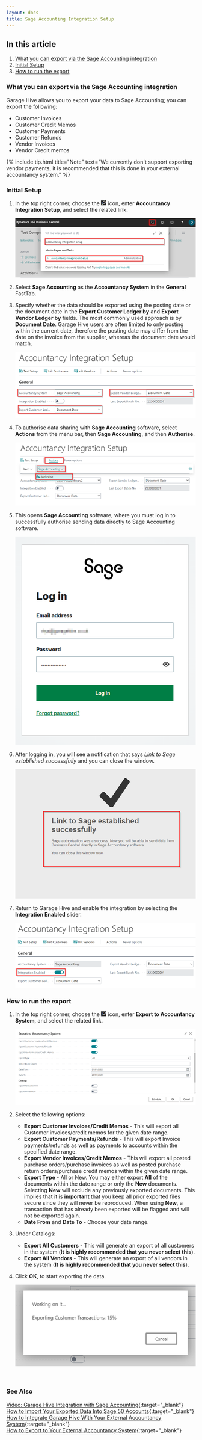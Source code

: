 ```yaml
---
layout: docs
title: Sage Accounting Integration Setup
---
```


## In this article
1. [What you can export via the Sage Accounting integration](#what-you-can-export-via-the-sage-accounting-integration)
2. [Initial Setup](#initial-setup)
3. [How to run the export](#how-to-run-the-export)


### What you can export via the Sage Accounting integration

Garage Hive allows you to export your data to Sage Accounting; you can export the following:

* Customer Invoices
* Customer Credit Memos
* Customer Payments
* Customer Refunds
* Vendor Invoices
* Vendor Credit memos

{% include tip.html title="Note" text="We currently don't support exporting vendor payments, it is recommended that this is done in your external accountancy system." %}

### Initial Setup
1. In the top right corner, choose the ![](media/search_icon.png) icon, enter **Accountancy Integration Setup**, and select the related link.

   ![](media/garagehive-sage-accounting-setup1.png)

1. Select **Sage Accounting** as the **Accountancy System** in the **General** FastTab.
1. Specify whether the data should be exported using the posting date or the document date in the **Export Customer Ledger by** and **Export Vendor Ledger by** fields. The most commonly used approach is by **Document Date**. Garage Hive users are often limited to only posting within the current date, therefore the posting date may differ from the date on the invoice from the supplier, whereas the document date would match.

   ![](media/garagehive-sage-accounting-setup2.png)

1. To authorise data sharing with **Sage Accounting** software, select **Actions** from the menu bar, then **Sage Accounting**, and then **Authorise**. 

   ![](media/garagehive-sage-accounting-setup4.png)

1. This opens **Sage Accounting** software, where you must log in to successfully authorise sending data directly to Sage Accounting software.

   ![](media/garagehive-sage-accounting-setup5.png)

1. After logging in, you will see a notification that says *Link to Sage established successfully* and you can close the window.

   ![](media/garagehive-sage-accounting-setup6.png)

1. Return to Garage Hive and enable the integration by selecting the **Integration Enabled** slider.

   ![](media/garagehive-sage-accounting-setup7.png)

### How to run the export 
1. In the top right corner, choose the ![](media/search_icon.png) icon, enter **Export to Accountancy System**, and select the related link.

    ![](media/garagehive-sage-accounting-setup8.png)

2. Select the following options:
   * **Export Customer Invoices/Credit Memos** - This will export all Customer invoices/credit memos for the given date range. 
   * **Export Customer Payments/Refunds** - This will export Invoice payments/refunds as well as payments to accounts within the specified date range.
   * **Export Vendor Invoices/Credit Memos** - This will export all posted purchase orders/purchase invoices as well as posted purchase return orders/purchase credit memos within the given date range.
   * **Export Type** - All or New. You may either export **All** of the documents within the date range or only the **New** documents. Selecting **New** will exclude any previously exported documents. This implies that it is **important** that you keep all prior exported files secure since they will never be reproduced. When using **New**, a transaction that has already been exported will be flagged and will not be exported again.
   * **Date From** and **Date To** - Choose your date range.

3. Under Catalogs:
   * **Export All Customers** - This will generate an export of all customers in the system (**It is highly recommended that you never select this**).
   * **Export All Vendors** - This will generate an export of all vendors in the system (**It is highly recommended that you never select this**).

4. Click **OK**, to start exporting the data.

   ![](media/garagehive-sage-accounting-setup9.png)


<br>

### **See Also**

[Video: Garage Hive Integration with Sage Accounting](https://www.youtube.com/watch?v=-UMuQjqTgmQ){:target="_blank"} \
[How to Import Your Exported Data Into Sage 50 Accounts](garagehive-import-exported-data-to-sage-50-accounts.html){:target="_blank"}
[How to Integrate Garage Hive With Your External Accountancy System](garagehive-external-accountancy-integration.html){:target="_blank"} \
[How to Export to Your External Accountancy System](garagehive-finance-accountancy-export.html){:target="_blank"}

